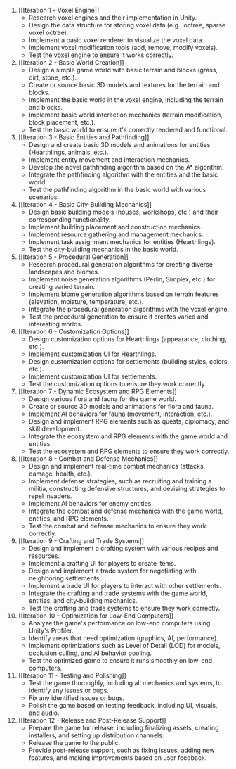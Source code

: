 
1. [[Iteration 1 - Voxel Engine]]
	* Research voxel engines and their implementation in Unity.
	* Design the data structure for storing voxel data (e.g., octree, sparse voxel octree).
	* Implement a basic voxel renderer to visualize the voxel data.
	* Implement voxel modification tools (add, remove, modify voxels).
	* Test the voxel engine to ensure it works correctly.
2. [[Iteration 2 - Basic World Creation]]
	* Design a simple game world with basic terrain and blocks (grass, dirt, stone, etc.).
	* Create or source basic 3D models and textures for the terrain and blocks.
	* Implement the basic world in the voxel engine, including the terrain and blocks.
	* Implement basic world interaction mechanics (terrain modification, block placement, etc.).
	* Test the basic world to ensure it's correctly rendered and functional.
3. [[Iteration 3 - Basic Entities and Pathfinding]]
	* Design and create basic 3D models and animations for entities (Hearthlings, animals, etc.).
	* Implement entity movement and interaction mechanics.
	* Develop the novel pathfinding algorithm based on the A\* algorithm.
	* Integrate the pathfinding algorithm with the entities and the basic world.
	* Test the pathfinding algorithm in the basic world with various scenarios.
4. [[Iteration 4 - Basic City-Building Mechanics]]
	* Design basic building models (houses, workshops, etc.) and their corresponding functionality.
	* Implement building placement and construction mechanics.
	* Implement resource gathering and management mechanics.
	* Implement task assignment mechanics for entities (Hearthlings).
	* Test the city-building mechanics in the basic world.
5. [[Iteration 5 - Procedural Generation]]
	* Research procedural generation algorithms for creating diverse landscapes and biomes.
	* Implement noise generation algorithms (Perlin, Simplex, etc.) for creating varied terrain.
	* Implement biome generation algorithms based on terrain features (elevation, moisture, temperature, etc.).
	* Integrate the procedural generation algorithms with the voxel engine.
	* Test the procedural generation to ensure it creates varied and interesting worlds.
6. [[Iteration 6 - Customization Options]]
	* Design customization options for Hearthlings (appearance, clothing, etc.).
	* Implement customization UI for Hearthlings.
	* Design customization options for settlements (building styles, colors, etc.).
	* Implement customization UI for settlements.
	* Test the customization options to ensure they work correctly.
7. [[Iteration 7 - Dynamic Ecosystem and RPG Elements]]
	* Design various flora and fauna for the game world.
	* Create or source 3D models and animations for flora and fauna.
	* Implement AI behaviors for fauna (movement, interaction, etc.).
	* Design and implement RPG elements such as quests, diplomacy, and skill development.
	* Integrate the ecosystem and RPG elements with the game world and entities.
	* Test the ecosystem and RPG elements to ensure they work correctly.
8. [[Iteration 8 - Combat and Defense Mechanics]]
	* Design and implement real-time combat mechanics (attacks, damage, health, etc.).
	* Implement defense strategies, such as recruiting and training a militia, constructing defensive structures, and devising strategies to repel invaders.
	* Implement AI behaviors for enemy entities.
	* Integrate the combat and defense mechanics with the game world, entities, and RPG elements.
	* Test the combat and defense mechanics to ensure they work correctly.
9. [[Iteration 9 - Crafting and Trade Systems]]
	* Design and implement a crafting system with various recipes and resources.
	* Implement a crafting UI for players to create items.
	* Design and implement a trade system for negotiating with neighboring settlements.
	* Implement a trade UI for players to interact with other settlements.
	* Integrate the crafting and trade systems with the game world, entities, and city-building mechanics.
	* Test the crafting and trade systems to ensure they work correctly.
10. [[Iteration 10 - Optimization for Low-End Computers]]
	* Analyze the game's performance on low-end computers using Unity's Profiler.
	* Identify areas that need optimization (graphics, AI, performance).
	* Implement optimizations such as Level of Detail (LOD) for models, occlusion culling, and AI behavior pooling.
	* Test the optimized game to ensure it runs smoothly on low-end computers.
11. [[Iteration 11 - Testing and Polishing]]
	* Test the game thoroughly, including all mechanics and systems, to identify any issues or bugs.
	* Fix any identified issues or bugs.
	* Polish the game based on testing feedback, including UI, visuals, and audio.
12. [[Iteration 12 - Release and Post-Release Support]]
	* Prepare the game for release, including finalizing assets, creating installers, and setting up distribution channels.
	* Release the game to the public.
	* Provide post-release support, such as fixing issues, adding new features, and making improvements based on user feedback.

